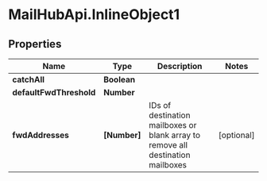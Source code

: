 # MailHubApi.InlineObject1

## Properties

Name | Type | Description | Notes
------------ | ------------- | ------------- | -------------
**catchAll** | **Boolean** |  | 
**defaultFwdThreshold** | **Number** |  | 
**fwdAddresses** | **[Number]** | IDs of destination mailboxes or blank array to remove all destination mailboxes | [optional] 


